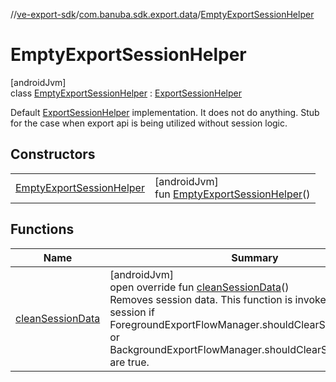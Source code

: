 //[ve-export-sdk](../../../index.md)/[com.banuba.sdk.export.data](../index.md)/[EmptyExportSessionHelper](index.md)

# EmptyExportSessionHelper

[androidJvm]\
class [EmptyExportSessionHelper](index.md) : [ExportSessionHelper](../-export-session-helper/index.md)

Default [ExportSessionHelper](../-export-session-helper/index.md) implementation. It does not do anything. Stub for the case when export api is being utilized without session logic.

## Constructors

| | |
|---|---|
| [EmptyExportSessionHelper](-empty-export-session-helper.md) | [androidJvm]<br>fun [EmptyExportSessionHelper](-empty-export-session-helper.md)() |

## Functions

| Name | Summary |
|---|---|
| [cleanSessionData](clean-session-data.md) | [androidJvm]<br>open override fun [cleanSessionData](clean-session-data.md)()<br>Removes session data. This function is invoked to clean session if ForegroundExportFlowManager.shouldClearSessionOnFinish or BackgroundExportFlowManager.shouldClearSessionOnFinish are true. |
